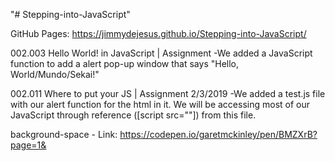 "# Stepping-into-JavaScript"

GitHub Pages: https://jimmydejesus.github.io/Stepping-into-JavaScript/

002.003 Hello World! in JavaScript | Assignment
 -We added a JavaScript function to add a alert pop-up window that says
   "Hello, World/Mundo/Sekai!"

002.011 Where to put your JS | Assignment 2/3/2019
  -We added a test.js file with our alert function for the html in it.       We will be accessing most of our JavaScript through reference             ([script src=""]) from this file.

background-space - Link: https://codepen.io/garetmckinley/pen/BMZXrB?page=1&
